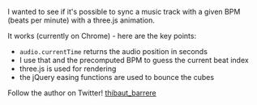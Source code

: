 I wanted to see if it's possible to sync a music track with a given BPM (beats per minute) with a three.js animation.

It works (currently on Chrome) - here are the key points:

* `audio.currentTime` returns the audio position in seconds
* I use that and the precomputed BPM to guess the current beat index
* three.js is used for rendering
* the jQuery easing functions are used to bounce the cubes

Follow the author on Twitter! [thibaut_barrere](http://www.twitter.com/thibaut_barrere)